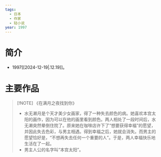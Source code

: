 ```yaml
---
tags:
  - 日本
  - 作家
  - 轻小说
year: 1997
---
```

# 简介

- 1997[[2024-12-19|.12.19]]。
# 主要作品


> [!NOTE] 《在满月之夜找到你》
>- 水无濑月是个天才美少女画家，得了一种失去颜色的病。她喜欢本宫太阳的画作，因为可以在他的画里看到颜色。两人相处了一段时间后，水无濑突然晕倒住院了。原来她在咖啡店许下了“想要获得幸福”的愿望，并因此失去色彩，与男主相遇。得到幸福之后，她就会消失。而男主的愿望恰好是，“不想再失去任何一个重要的人”。于是，两人幸福快乐地生活在了一起。
>- 男主人公的名字叫“本宫太阳”。
